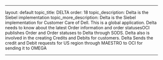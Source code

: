 ---

layout: default
topic_title: DELTA
order: 18
topic_description:   Delta is the Siebel implementation
topic_more_description: Delta is the Siebel implementation for Customer Care of Dell. This is a global application. Delta needs to know about the latest Order information and order statusesOCI publishes Order and Order statuses to Delta through SODS. Delta also is involved in the creating Credits and Debits for customers. Delta Sends the credit and Debit requests for US region through MAESTRO to OCI for sending it to OMEGA


---